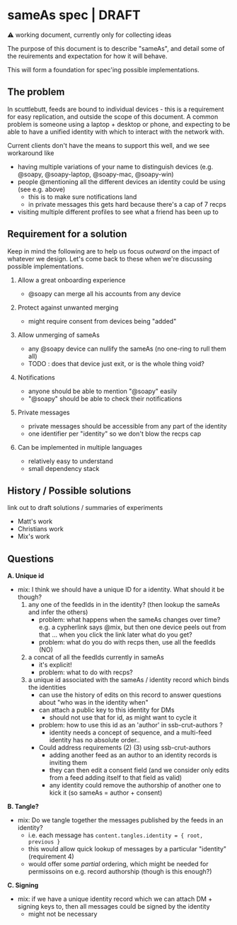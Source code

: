 # sameAs spec | DRAFT

:warning: working document, currently only for collecting ideas

The purpose of this document is to describe "sameAs", and detail some of the reuirements 
and expectation for how it will behave.

This will form a foundation for spec'ing possible implementations.

## The problem

In scuttlebutt, feeds are bound to individual devices - this is a requirement for easy replication, and outside the scope of this document.
A common problem is someone using a laptop + desktop or phone, and expecting to be able to have a unified identity with which to interact with
the network with.

Current clients don't have the means to support this well, and we see workaround like
- having multiple variations of your name to distinguish devices (e.g. @soapy, @soapy-laptop, @soapy-mac, @soapy-win)
- people @mentioning all the different devices an identity could be using (see e.g. above)
    - this is to make sure notifications land
    - in private messages this gets hard because there's a cap of 7 recps
- visiting multiple different profiles to see what a friend has been up to


## Requirement for a solution

Keep in mind the following are to help us focus _outward_ on the impact of whatever we design.
Let's come back to these when we're discussing possible implementations.

1. Allow a great onboarding experience
    - @soapy can merge all his accounts from any device

2. Protect against unwanted merging
    - might require consent from devices being "added"

3. Allow unmerging of sameAs
    - any @soapy device can nullify the sameAs (no one-ring to rull them all)
    - TODO : does that device just exit, or is the whole thing void?

4. Notifications
    - anyone should be able to mention "@soapy" easily
    - "@soapy" should be able to check their notifications

5. Private messages
    - private messages should be accessible from any part of the identity
    - one identifier per "identity" so we don't blow the recps cap

6. Can be implemented in multiple languages
    - relatively easy to understand
    - small dependency stack


## History / Possible solutions

link out to draft solutions / summaries of experiments

- Matt's work
- Christians work
- Mix's work

## Questions

**A. Unique id**
- mix: I think we should have a unique ID for a identity. What should it be though?
    1. any one of the feedIds in in the identity? (then lookup the sameAs and infer the others)
        - problem: what happens when the sameAs changes over time? e.g. a cypherlink says @mix, but then one device peels out from that ... when you click the link later what do you get?
        - problem: what do you do with recps then, use all the feedIds (NO)
    2. a concat of all the feedIds currently in sameAs
        - it's explicit!
        - problem: what to do with recps?
    3. a unique id associated with the sameAs / identity record which binds the identities
        - can use the history of edits on this record to answer questions about "who was in the identity when"
        - can attach a public key to this identity for DMs
            - should not use that for id, as might want to cycle it
        - problem: how to use this id as an 'author' in ssb-crut-authors ?
            - identity needs a concept of sequence, and a multi-feed identity has no absolute order..
        - Could address requirements (2) (3) using ssb-crut-authors
            - adding another feed as an author to an identity records is inviting them
            - they can then edit a consent field (and we consider only edits from a feed adding itself to that field as valid)
            - any identity could remove the authorship of another one to kick it (so sameAs = author + consent)

**B. Tangle?**
- mix: Do we tangle together the messages published by the feeds in an identity?
    - i.e. each message has `content.tangles.identity = { root, previous }`
    - this would allow quick lookup of messages by a particular "identity" (requirement 4)
    - would offer some _partial_ ordering, which might be needed for permissoins on e.g. record authorship (though is this enough?)

**C. Signing**
- mix: if we have a unique identity record which we can attach DM + signing keys to, then all messages could be signed by the identity
    - might not be necessary

    


